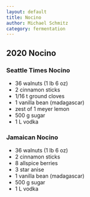 ```yaml
---
layout: default
title: Nocino
author: Michael Schmitz
category: fermentation
---
```


## 2020 Nocino

### Seattle Times Nocino

* 36 walnuts (1 lb 6 oz)
* 2 cinnamon sticks
* 1/16 t ground cloves
* 1 vanilla bean (madagascar)
* zest of 1 meyer lemon
* 500 g sugar
* 1 L vodka

### Jamaican Nocino

* 36 walnuts (1 lb 6 oz)
* 2 cinnamon sticks
* 8 allspice berries
* 3 star anise
* 1 vanilla bean (madagascar)
* 500 g sugar
* 1 L vodka
